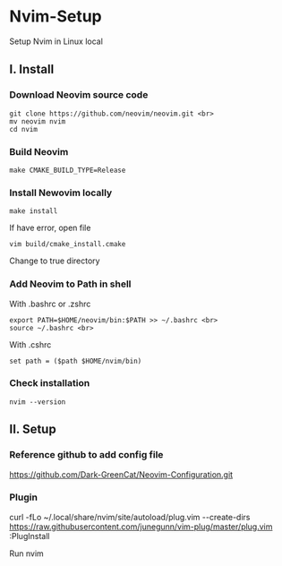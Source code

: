 # Nvim-Setup
Setup Nvim in Linux local

## I. Install
### Download Neovim source code
```
git clone https://github.com/neovim/neovim.git <br>
mv neovim nvim
cd nvim
```
### Build Neovim
```
make CMAKE_BUILD_TYPE=Release
```
### Install Newovim locally
```
make install
```
If have error, open file
```
vim build/cmake_install.cmake 
```
Change to true directory 

### Add Neovim to Path in shell
With .bashrc or .zshrc <br>
```
export PATH=$HOME/neovim/bin:$PATH >> ~/.bashrc <br>
source ~/.bashrc <br>
```
With .cshrc 
```
set path = ($path $HOME/nvim/bin)
```
### Check installation
```
nvim --version
```
## II. Setup
### Reference github to add config file
https://github.com/Dark-GreenCat/Neovim-Configuration.git

### Plugin 
curl -fLo ~/.local/share/nvim/site/autoload/plug.vim --create-dirs https://raw.githubusercontent.com/junegunn/vim-plug/master/plug.vim <br>
:PlugInstall <br>

Run nvim


